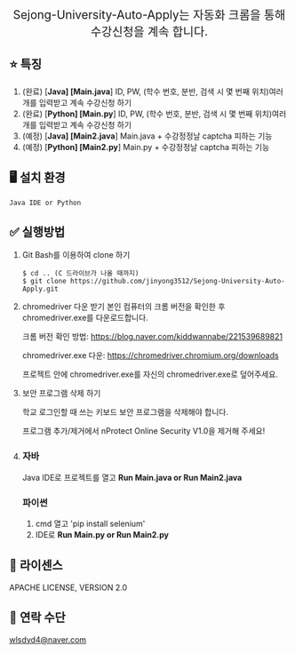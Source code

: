 <p align='center' style='font-size:150%'>Sejong-University-Auto-Apply는 자동화 크롬을 통해 수강신청을 계속 합니다.</p>

## :star: 특징
1. (완료) [**Java]      [Main.java**]     ID, PW, (학수 번호, 분반, 검색 시 몇 번째 위치)여러 개를 입력받고 계속 수강신청 하기
2. (완료) [**Python]    [Main.py**]       ID, PW, (학수 번호, 분반, 검색 시 몇 번째 위치)여러 개를 입력받고 계속 수강신청 하기
3. (예정) [**Java]      [Main2.java**]    Main.java + 수강정정날 captcha 피하는 기능
4. (예정) [**Python]    [Main2.py**]      Main.py + 수강정정날 captcha 피하는 기능 

## :desktop_computer: 설치 환경
    Java IDE or Python


## :white_check_mark: 실행방법

1.  Git Bash를 이용하여 clone 하기
   
    ```
    $ cd .. (C 드라이브가 나올 때까지)
    $ git clone https://github.com/jinyong3512/Sejong-University-Auto-Apply.git
    ```


2.  chromedriver 다운 받기
    본인 컴퓨터의 크롬 버전을 확인한 후 chromedriver.exe를 다운로드합니다.

    크롬 버전 확인 방법: https://blog.naver.com/kiddwannabe/221539689821

    chromedriver.exe 다운: https://chromedriver.chromium.org/downloads

    프로젝트 안에 chromedriver.exe를 자신의 chromedriver.exe로 덮어주세요.


3.  보안 프로그램 삭제 하기

    학교 로그인할 때 쓰는 키보드 보안 프로그램을 삭제해야 합니다.

    프로그램 추가/제거에서 nProtect Online Security V1.0을 제거해 주세요!


4.  
    ### 자바  
    Java IDE로 프로젝트를 열고 **Run Main.java or Run Main2.java**

    ### 파이썬  
    1. cmd 열고 'pip install selenium'
    2. IDE로 **Run Main.py or Run Main2.py**




## :page_with_curl: 라이센스
APACHE LICENSE, VERSION 2.0

## 📧 연락 수단
wlsdyd4@naver.com
